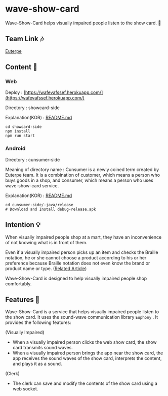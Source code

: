 # wave-show-card

Wave-Show-Card helps visually impaired people listen to the show card. 🛒

## Team Link 🎶

[Euterpe](https://github.com/orgs/euphony-io/teams/euterpe)

## Content 📡

### Web

Deploy : [https://wafevafssef.herokuapp.com/](https://wafevafssef.herokuapp.com/)

Directory : showcard-side

Explanation(KOR) : [README.md](https://github.com/euphony-io/wave-show-card/blob/main/showcard-side/README.md)

```shell
cd showcard-side
npm install
npm run start
```

### Android

Directory : cunsumer-side

Meaning of directory name : Cunsumer is a newly coined term created by Euterpe team. It is a combination of customer, which means a person who buys goods in a shop, and consumer, which means a person who uses wave-show-card service.

Explanation(KOR) : [README.md](https://github.com/euphony-io/wave-show-card/blob/main/cunsumer-side/README.md)

```shell
cd cunsumer-side/-java/release
# Download and Install debug-release.apk
```

## Intention 💡

When visually impaired people shop at a mart, they have an inconvenience of not knowing what is in front of them.

Even if a visually impaired person picks up an item and checks the Braille notation, he or she cannot choose a product according to his or her preference because Braille notation does not even know the brand or product name or type. 
([Related Article](https://biz.chosun.com/topics/topics_social/2022/06/15/FX3JYYBMP5AMRGYRG35GR4YXYQ/))

Wave-Show-Card is designed to help visually impaired people shop comfortably.

## Features 🚀

Wave-Show-Card is a service that helps visually impaired people listen to the show card. It uses the sound-wave communication library `Euphony` . It provides the following features:

(Visually Impaired)

- When a visually impaired person clicks the web show card, the show card transmits sound waves.
- When a visually impaired person brings the app near the show card, the app receives the sound waves of the show card, interprets the content, and plays it as a sound.

(Clerk)

- The clerk can save and modify the contents of the show card using a web socket.
